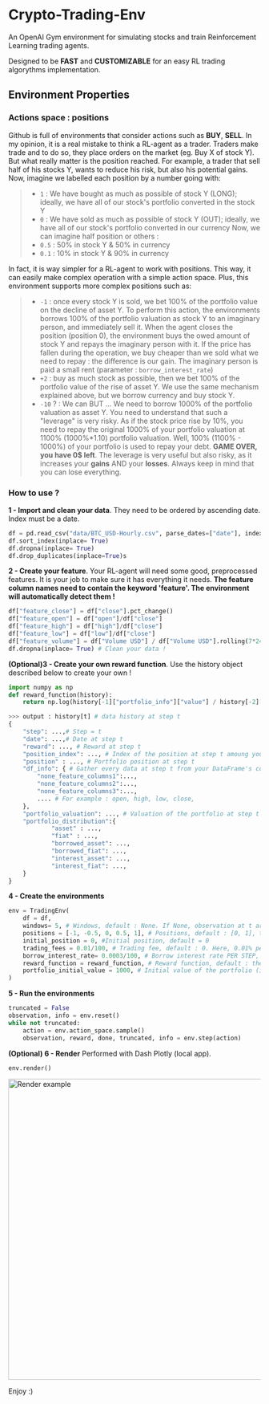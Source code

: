 # Crypto-Trading-Env

An OpenAI Gym environment for simulating stocks and train Reinforcement Learning trading agents.

Designed to be **FAST** and **CUSTOMIZABLE** for an easy RL trading algorythms implementation.

## Environment Properties

### Actions space : positions

Github is full of environments that consider actions such as **BUY**, **SELL**. In my opinion, it is a real mistake to think a RL-agent as a trader. Traders make trade and to do so, they place orders on the market (eg. Buy X of stock Y). But what really matter is the position reached. For example, a trader that sell half of his stocks Y, wants to reduce his risk, but also his potential gains. Now, imagine we labelled each position by a number going with:
>- ```1``` : We have bought as much as possible of stock Y (LONG); ideally, we have all of our stock's portfolio converted in the stock Y
>- ```0``` : We have sold as much as possible of stock Y (OUT); ideally, we have all of our stock's portfolio converted in our currency
Now, we can imagine half position or others :
>- ```0.5``` : 50% in stock Y & 50% in currency
>- ```0.1``` : 10% in stock Y & 90% in currency

In fact, it is way simpler for a RL-agent to work with positions. This way, it can easily make complex operation with a simple action space.
Plus, this environment supports more complex positions such as:
>- ```-1``` : once every stock Y is sold, we bet 100% of the portfolio value on the decline of asset Y. To perform this action, the environments borrows 100% of the portfolio valuation as stock Y to an imaginary person, and immediately sell it. When the agent closes the position (position 0), the environment buys the owed amount of stock Y and repays the imaginary person with it. If the price has fallen during the operation, we buy cheaper than we sold what we need to repay : the difference is our gain. The imaginary person is paid a small rent (parameter : ```borrow_interest_rate```)
>- ```+2``` : buy as much stock as possible, then we bet 100% of the portfolio value of the rise of asset Y. We use the same mechanism explained above, but we borrow currency and buy stock Y.
>- ```-10``` ? : We can BUT ...  We need to borrow 1000% of the portfolio valuation as asset Y. You need to understand that such a "leverage" is very risky. As if the stock price rise by 10%, you need to repay the original 1000% of your portfolio valuation at 1100% (1000%*1.10) portfolio valuation. Well, 100% (1100% - 1000%) of your portfolio is used to repay your debt. **GAME OVER, you have 0$ left**. The leverage is very useful but also risky, as it increases your **gains** AND your **losses**. Always keep in mind that you can lose everything.

### How to use ?

**1 - Import and clean your data**. They need to be ordered by ascending date. Index must be a date.
```python
df = pd.read_csv("data/BTC_USD-Hourly.csv", parse_dates=["date"], index_col= "date")
df.sort_index(inplace= True)
df.dropna(inplace= True)
df.drop_duplicates(inplace=True)s
```
**2 - Create your feature**. Your RL-agent will need some good, preprocessed features. It is your job to make sure it has everything it needs.
**The feature column names need to contain the keyword 'feature'. The environment will automatically detect them !**

```python
df["feature_close"] = df["close"].pct_change()
df["feature_open"] = df["open"]/df["close"]
df["feature_high"] = df["high"]/df["close"]
df["feature_low"] = df["low"]/df["close"]
df["feature_volume"] = df["Volume USD"] / df["Volume USD"].rolling(7*24).max()
df.dropna(inplace= True) # Clean your data !
```
**(Optional)3 - Create your own reward function**. Use the history object described below to create your own !
```python
import numpy as np
def reward_function(history):
    return np.log(history[-1]["portfolio_info"]["value"] / history[-2]["portfolio_info"]["value"]) #log (p_t / p_t-1 )

>>> output : history[t] # data history at step t
{
    "step": ...,# Step = t
    "date": ...,# Date at step t
    "reward": ..., # Reward at step t
    "position_index": ..., # Index of the position at step t amoung your position argument
    "position" : ..., # Portfolio position at step t
    "df_info": { # Gather every data at step t from your DataFrame's columns, that are not features
        "none_feature_columns1":...,
        "none_feature_columns2":...,
        "none_feature_columns3":..., 
        .... # For example : open, high, low, close,
    },
    "portfolio_valuation": ..., # Valuation of the portfolio at step t
    "portfolio_distribution":{
            "asset" : ...,
            "fiat" : ...,
            "borrowed_asset": ...,
            "borrowed_fiat": ...,
            "interest_asset": ...,
            "interest_fiat": ...,
    }
}
```

**4 - Create the environments**
```python
env = TradingEnv(
    df = df,
    windows= 5, # Windows, default : None. If None, observation at t are the features at step t. If windows = i (int),  observation at t are the features from steps [t-i+1 :  t]
    positions = [-1, -0.5, 0, 0.5, 1], # Positions, default : [0, 1], that the agent can choose (Explained in "Actions space : positions")
    initial_position = 0, #Initial position, default = 0
    trading_fees = 0.01/100, # Trading fee, default : 0. Here, 0.01% per stock buy / sell)
    borrow_interest_rate= 0.0003/100, # Borrow interest rate PER STEP, default : 0. Here we pay 0.0003% per HOUR per asset borrowed
    reward_function = reward_function, # Reward function, default : the one presented above
    portfolio_initial_value = 1000, # Initial value of the portfolio (in FIAT), default : 1000. Here, 1000 USD
)
```
**5 - Run the environments**
```python
truncated = False
observation, info = env.reset()
while not truncated:
    action = env.action_space.sample()
    observation, reward, done, truncated, info = env.step(action)
```
**(Optional) 6 - Render**
Performed with Dash Plotly (local app).
```python
env.render()
```
<img alt="Render example" src ="https://github.com/ClementPerroud/Gym-Trading-Env/blob/main/readme_images/render.JPG?raw=true" height = "600"/>

Enjoy :)




